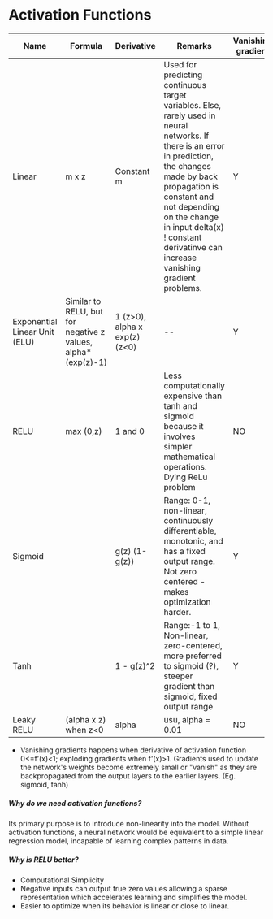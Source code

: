# Activation Functions

| Name | Formula | Derivative | Remarks | Vanishing gradient | Activation Blowup |
|--|--|--|--|--|--|
| Linear | m x z | Constant m | Used for predicting continuous target variables. Else, rarely used in neural networks. If there is an error in prediction, the changes made by back propagation is constant and not depending on the change in input delta(x) ! constant derivatinve can increase vanishing gradient problems.| Y | Y |
| Exponential Linear Unit (ELU) | Similar to RELU, but for negative z values, alpha*(exp(z)-1) | 1 (z>0), alpha x exp(z) (z<0) |--| Y | Y |
| RELU | max (0,z) | 1 and 0 | Less computationally expensive than tanh and sigmoid because it involves simpler mathematical operations. Dying ReLu problem| NO | Y |
| Sigmoid | | g(z) (1-g(z))| Range: 0-1, non-linear, continuously differentiable, monotonic, and has a fixed output range. Not zero centered - makes optimization harder.| Y | NO |
|Tanh|| 1 - g(z)^2|Range:-1 to 1, Non-linear, zero-centered, more preferred to sigmoid (?), steeper gradient than sigmoid,  fixed output range |Y|NO|
| Leaky RELU| (alpha x z) when z<0 | alpha | usu, alpha = 0.01 | NO | Y |
* Vanishing gradients happens when derivative of activation function 0<=f’(x)<1; exploding gradients when f’(x)>1. Gradients used to update the network's weights become extremely small or "vanish" as they are backpropagated from the output layers to the earlier layers. (Eg. sigmoid, tanh)

##### Why do we need activation functions?
Its primary purpose is to introduce non-linearity into the model. Without activation functions, a neural network would be equivalent to a simple linear regression model, incapable of learning complex patterns in data.

##### Why is RELU better?
* Computational Simplicity
* Negative inputs can output true zero values allowing a sparse representation which accelerates learning and simplifies the model.
* Easier to optimize when its behavior is linear or close to linear.
